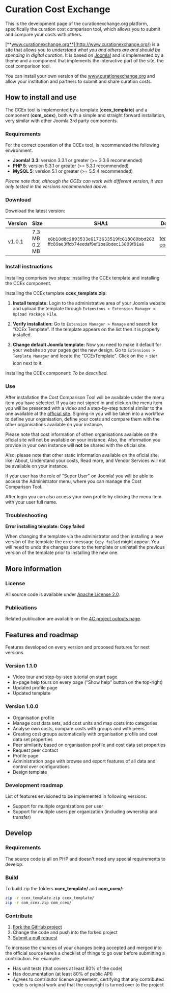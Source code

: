 Curation Cost Exchange
====

This is the development page of the curationexchange.org platform, specifically the curation cost comparison tool, which allows you to submit and compare your costs with others.

[**www.curationexchange.org**](http://www.curationexchange.org/) is a site that allows you to *understand what you and others are and should be spending in digital curation*. It is based on [Joomla!](http://www.joomla.org/) and is implemented by a theme and a component that implements the interactive part of the site, the cost comparison tool.

You can install your own version of the www.curationexchange.org and allow your institution and partners to submit and share curation costs.

## How to install and use

The CCEx tool is implemented by a template (**ccex_template**) and a component (**com_ccex**), both with a simple and straight forward installation, very similar with other Joomla 3rd party components.

### Requirements

For the correct operation of the CCEx tool, is recommended the following environment.
* **Joomla! 3.3**: version 3.3.1 or greater (>= 3.3.6 recommended)
* **PHP 5**: version 5.3.1 or greater (>= 5.3.1 recommended)
* **MySQL 5**: version 5.1 or greater (>= 5.5.4 recommended)

*Please note that, although the CCEx can work with different version, it was only tested in the versions recommended above.* 

### Download

Download the latest version:

| Version | Size   | SHA1                                                    | Download             |
|---------|--------|---------------------------------------------------------|----------------------|
| v1.0.1  | 7.3 MB<br>0.2 MB | <sub>e6b10d8c2893533e6173633519fc618069bbd263</sub><br><sub>ffc89ae3ffcb74eedaf9ef1ba6bdec13699f91a6</sub> |[template](https://github.com/4cproject/ccex/releases/download/v1.0.1/ccex_template.zip)<br>[component](https://github.com/4cproject/ccex/releases/download/v1.0.1/com_ccex.zip)|

### Install instructions
Installing comprises two steps: installing the CCEx template and installing the CCEx component.

Installing the CCEx template **ccex_template.zip**:

 1. **Install template:** Login to the administrative area of your Joomla website and upload the template through `Extensions > Extension Manager > Upload Package File`.

 2. **Verify installation:** Go to `Extension Manager > Manage` and search for "CCEx Template". If the template appears on the list then it is properly installed. 

 3. **Change default Joomla template:** Now you need to make it default for your website so your pages get the new design. Go to `Extensions > Template Manager` and locate the "CCExTemplate". Click on the :star: star icon next to it.  

Installing the CCEx component:
*To be described.*


### Use
After installation the Cost Comparison Tool will be available under the menu item you have selected. If you are not signed in and click on the menu item you will be presented with a video and a step-by-step tutorial similar to the one available at the [official site](http://www.curationexchange.org/compare-costs). Signing-in you will be taken into a workflow to define your organisation, define your costs and compare them with the other organisations available on your instance.

Please note that cost information of othen organisations available on the oficial site will not be available on your instance. Also, the information you provide in your own instance will **not** be shared with the oficial site.

Also, please note that other static information available on the oficial site, like: About, Understand your costs, Read more, and Vendor Services will not be available on your instance.

If your user has the role of "Super User" on Joomla! you will be able to access the Administrator menu, where you can manage the Cost Comparison Tool.

After login you can also access your own profile by clicking the menu item with your user full name.

### Troubleshooting

**Error installing template: Copy failed**

When changing the template via the administrator and then installing a new version of the template the error message `Copy failed` might appear. You will need to undo the changes done to the template or uninstall the previous version of the template prior to installing the new one.

## More information

### License
All source code is available under [Apache License 2.0](http://www.apache.org/licenses/LICENSE-2.0). 

### Publications
Related publication are available on the [4C project outputs page](http://www.curationexchange.org/read-more/67-4c-project-outputs).

## Features and roadmap
Features developed on every version and proposed features for next versions.

### Version 1.1.0
* Video tour and step-by-step tutorial on start page
* In-page help tours on every page ("Show help" button on the top-right)
* Updated profile page
* Updated template

### Version 1.0.0
* Organisation profile
* Manage cost data sets, add cost units and map costs into categories
* Analyse own costs, compare costs with groups and with peers
* Creating cost groups automatically with organisation profile and cost data set properties
* Peer similarity based on organisation profile and cost data set properties
* Request peer contact
* Profile page
* Administration page with browse and export features of all data and control over configurations
* Design template

### Development roadmap
List of features envisioned to be implemented in following versions:
* Support for multiple organizations per user
* Support for multiple users per organization (including ownership and transfer)

## Develop

### Requirements

The source code is all on PHP and doesn't need any special requirements to develop.

### Build

To build zip the folders **ccex_template/** and **com_ccex/**:
```bash
zip -r ccex_template.zip ccex_template/
zip -r com_ccex.zip com_ccex/
```

### Contribute
1. [Fork the GitHub project](https://help.github.com/articles/fork-a-repo)
2. Change the code and push into the forked project
3. [Submit a pull request](https://help.github.com/articles/using-pull-requests)

To increase the chances of your changes being accepted and merged into the official source here’s a checklist of things to go over before submitting a contribution. For example:
* Has unit tests (that covers at least 80% of the code)
* Has documentation (at least 80% of public API)
* Agrees to contributor license agreement, certifying that any contributed code is original work and that the copyright is turned over to the project

